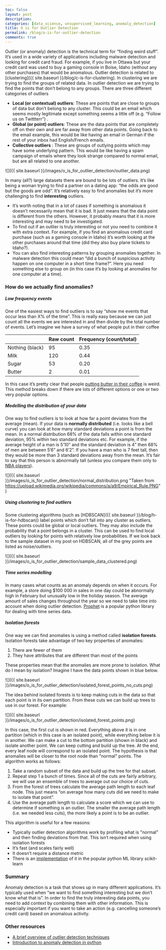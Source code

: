 ```yaml
---
toc: false
layout: post
description: 
categories: [data_science, unsupervised_learning, anomaly_detection]
title: O is for Outlier Detection
permalink: /blog/o-is-for-outlier-detection
comments: true
---
```


Outlier (or anomaly) detection is the technical term for “finding weird stuff”. It’s used in a wide variety of applications including malware detection and looking for credit card fraud. For example, if you live in Ottawa but your credit card was used to buy a gaming console in Boise, Idaho (without any other purchases) that would be anomalous. Outlier detection is related to [clustering]({{ site.baseurl }}/blog/c-is-for-clustering). In clustering we are trying to find the groups of related data. In outlier detection we are trying to find the points that don’t belong to any groups. There are three different categories of outliers

* **Local (or contextual) outliers**: These are points that are close to groups of data but don’t belong to any cluster. This could be an email which seems mostly legitimate except something seems a little off (e.g. “Follow us on Twittterr”) .
* **Global (or point) outliers**: These are the data points that are completely off on their own and are far away from other data points. Going back to the email example, this would be like having an email in German if the rest of your inbox had English/French emails.
* **Collective outliers** : These are groups of outlying points which may have some underlying pattern. This would be like having a spam campaign of emails where they look strange compared to normal email, but are all related to one another.

![]({{ site.baseurl }}/images/o_is_for_outlier_detection/outlier_data.png)


In many (all?) large datasets there are bound to be lots of outliers. It’s like being a woman trying to find a partner on a dating app: “the odds are good but the goods are odd”. It’s relatively easy to find anomalies but it’s more challenging to find **interesting** outliers.

* It’s worth noting that in a lot of cases if something is anomalous it doesn’t necessarily mean that it is bad. It just means that the data point is different from the others. However, it probably means that it is more interesting and may need to be investigated.
* To find out if an outlier is truly interesting or not you need to combine it with extra context. For example, if you find an anomalous credit card purchase (such as a gaming console in Idaho) it’s worth looking at the other purchases around that time (did they also buy plane tickets to Idaho?).
* You can also find interesting patterns by grouping anomalies together. In malware detection this could mean “did a bunch of suspicious activity happen on one computer in a short time frame?”. Here you need something else to group on (in this case it’s by looking at anomalies for one computer at a time).

### How do we actually find anomalies?

##### Low frequency events

One of the easiest ways to find outliers is to say “show me events that occur less than X% of the time”. This is really easy because we can just count all the events we are interested in and then divide by the total number of events. Let’s imagine we have a survey of what people put in their coffee

| | Raw count | Frequency (count/total) |
|-|-----------|-------------------------|
| Nothing (black) | 95 | 0.35 |
| Milk | 120 | 0.44 |
| Sugar | 53 | 0.20 |
| Butter | 2 | 0.01 |

In this case it’s pretty clear that people [putting butter in their coffee](https://www.nytimes.com/2014/12/14/style/the-cult-of-the-bulletproof-coffee-diet.html) is weird. This method breaks down if there are lots of different options or one or two very popular options.

##### Modelling the distribution of your data

One way to find outliers is to look at how far a point deviates from the average (mean). If your data is **normally distributed** (i.e. looks like a bell curve) you can look at how many standard deviations a point is from the mean. In a normal distribution 68% of the data falls within one standard deviation, 95% within two standard deviations etc. For example, if the average height of a man is 5’10” and the standard deviation is 4” then 68% of men are between 5’6” and 6’2”. If you have a man who is 7 feet tall, then they would be more than 3 standard deviations away from the mean. It’s fair to say that this person is abnormally tall (unless you compare them only to [NBA players](https://www.youtube.com/watch?v=88w_cA1QyeQ)). 

![]({{ site.baseurl }}/images/o_is_for_outlier_detection/normal_distribution.png "Taken from https://upload.wikimedia.org/wikipedia/commons/a/a9/Empirical_Rule.PNG")


##### Using clustering to find outliers

Some clustering algorithms (such as [HDBSCAN]({{ site.baseurl }}/blog/h-is-for-hdbscan)) label points which don’t fall into any cluster as outliers. These points could be global or local outliers. They may also include the probability that a point belongs in a cluster. This can be used to find local outliers by looking for points with relatively low probabilities. If we look back to the sample dataset in my post on HDBSCAN, all of the grey points are listed as noise/outliers.

![]({{ site.baseurl }}/images/o_is_for_outlier_detection/sample_data_clustered.png)

##### Time series modelling

In many cases what counts as an anomaly depends on when it occurs. For example, a store doing $100 000 in sales in one day could be abnormally high in February but unusually low in the holiday season. The average amount of sales changes throughout the year so we need to take time into account when doing outlier detection. [Prophet](https://facebook.github.io/prophet/) is a popular python library for dealing with time series data.

##### Isolation forests

One way we can find anomalies is using a method called **isolation forests**.  Isolation forests take advantage of two key properties of anomalies:

1.  There are fewer of them
2.  They have attributes that are different than most of the points

These properties mean that the anomalies are more prone to isolation. What do I mean by isolation? Imagine I have the data points shown in blue below.

![]({{ site.baseurl }}/images/o_is_for_outlier_detection/isolated_forest_points_no_cuts.png)

The idea behind isolated forests is to keep making cuts in the data so that each point is in its own partition. From these cuts we can build up trees to use in our forest. For example:

![]({{ site.baseurl }}/images/o_is_for_outlier_detection/isolated_forest_points.png)

In this case, the first cut is shown in red. Everything above it is in one partition (which in this case is an isolated point), while everything below it is in another. We can make a cut to the bottom partition (shown in black) and isolate another point. We can keep cutting and build up the tree. At the end, every leaf node will correspond to an isolated point. The hypothesis is that anomalies will be closer to the root node than "normal" points. The algorithm works as follows:

1.  Take a random subset of the data and build up the tree for that subset.
2.  Repeat step 1 a bunch of times. Since all of the cuts are fairly arbitrary, we will use an ensemble of trees to average out our choice of cuts.
3.  From the forest of trees calculate the average path length to each leaf node. This just means “on average how many cuts did we need to make to isolate that point”.
4.  Use the average path length to calculate a score which we can use to determine if something is an outlier. The smaller the average path length (i.e. we needed less cuts), the more likely a point is to be an outlier.

This algorithm is useful for a few reasons:

* Typically outlier detection algorithms work by profiling what is "normal" and then finding deviations from that. This isn’t required when using isolation forests
* It’s fast (and scales fairly well)
* It doesn’t require a distance metric
* There is an [implementation](https://scikit-learn.org/stable/modules/generated/sklearn.ensemble.IsolationForest.html) of it in the popular python ML library scikit-learn

### Summary

Anomaly detection is a task that shows up in many different applications. It’s typically used when “we want to find something interesting but we don’t know what that is”. In order to find the truly interesting data points, you need to add context by combining them with other information. This is especially important if you want to take an action (e.g. cancelling someone’s credit card) based on anomalous activity.

### Other resources

* [A brief overview of outlier detection techniques](https://towardsdatascience.com/a-brief-overview-of-outlier-detection-techniques-1e0b2c19e561)
* [Introduction to anomaly detection in python](https://blog.floydhub.com/introduction-to-anomaly-detection-in-python/)






